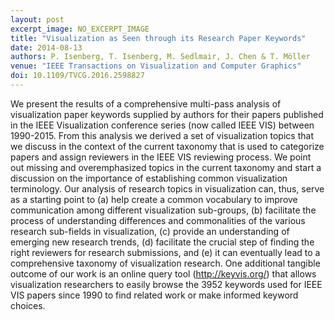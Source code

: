 ```yaml
---
layout: post
excerpt_image: NO_EXCERPT_IMAGE
title: "Visualization as Seen through its Research Paper Keywords"
date: 2014-08-13
authors: P. Isenberg, T. Isenberg, M. Sedlmair, J. Chen & T. Möller
venue: "IEEE Transactions on Visualization and Computer Graphics"
doi: 10.1109/TVCG.2016.2598827
---
```

We present the results of a comprehensive multi-pass analysis of visualization paper keywords supplied by authors for their papers published in the IEEE Visualization conference series (now called IEEE VIS) between 1990-2015. From this analysis we derived a set of visualization topics that we discuss in the context of the current taxonomy that is used to categorize papers and assign reviewers in the IEEE VIS reviewing process. We point out missing and overemphasized topics in the current taxonomy and start a discussion on the importance of establishing common visualization terminology. Our analysis of research topics in visualization can, thus, serve as a starting point to (a) help create a common vocabulary to improve communication among different visualization sub-groups, (b) facilitate the process of understanding differences and commonalities of the various research sub-fields in visualization, (c) provide an understanding of emerging new research trends, (d) facilitate the crucial step of finding the right reviewers for research submissions, and (e) it can eventually lead to a comprehensive taxonomy of visualization research. One additional tangible outcome of our work is an online query tool (http://keyvis.org/) that allows visualization researchers to easily browse the 3952 keywords used for IEEE VIS papers since 1990 to find related work or make informed keyword choices.
